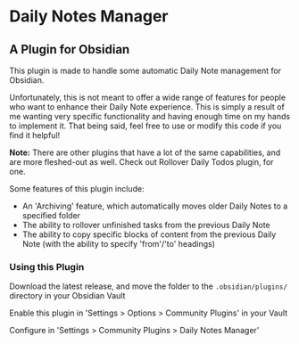 # Daily Notes Manager
## A Plugin for Obsidian

This plugin is made to handle some automatic Daily Note management for Obsidian.

Unfortunately, this is not meant to offer a wide range of features for people who want to enhance their Daily Note experience. This is simply a result of me wanting very specific functionality and having enough time on my hands to implement it. That being said, feel free to use or modify this code if you find it helpful!

**Note:** There are other plugins that have a lot of the same capabilities, and are more fleshed-out as well. Check out Rollover Daily Todos plugin, for one.

Some features of this plugin include:
- An 'Archiving' feature, which automatically moves older Daily Notes to a specified folder
- The ability to rollover unfinished tasks from the previous Daily Note
- The ability to copy specific blocks of content from the previous Daily Note (with the ability to specify 'from'/'to' headings)

### Using this Plugin

Download the latest release, and move the folder to the `.obsidian/plugins/` directory in your Obsidian Vault

Enable this plugin in 'Settings > Options > Community Plugins' in your Vault

Configure in 'Settings > Community Plugins > Daily Notes Manager'
